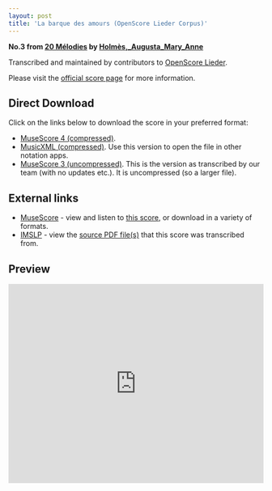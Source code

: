 ```yaml
---
layout: post
title: 'La barque des amours (OpenScore Lieder Corpus)'
---
```


__No.3 from [20 Mélodies](https://fourscoreandmore.org/openscore/lieder/Holm%C3%A8s,_Augusta_Mary_Anne/20_M%C3%A9lodies/) by [Holmès,_Augusta_Mary_Anne](https://fourscoreandmore.org/openscore/lieder/Holm%C3%A8s,_Augusta_Mary_Anne)__

Transcribed and maintained by contributors to [OpenScore Lieder].

Please visit the [official score page] for more information.

[official score page]: https://musescore.com/openscore-lieder-corpus/scores/5911190
[OpenScore Lieder]: https://musescore.com/openscore-lieder-corpus

## Direct Download

Click on the links below to download the score in your preferred format:
- [MuseScore 4 (compressed)](https://fourscoreandmore.org/openscore/lieder/Holm%C3%A8s,_Augusta_Mary_Anne/20_M%C3%A9lodies/03_La_barque_des_amours.mscz).
- [MusicXML (compressed)](https://fourscoreandmore.org/openscore/lieder/Holm%C3%A8s,_Augusta_Mary_Anne/20_M%C3%A9lodies/03_La_barque_des_amours.mxl). Use this version to open the file in other notation apps.
- [MuseScore 3 (uncompressed)](https://raw.githubusercontent.com/OpenScore/Lieder/refs/heads/main/scores/Holm%C3%A8s,_Augusta_Mary_Anne/20_M%C3%A9lodies/03_La_barque_des_amours/lc5911190.mscx). This is the version as transcribed by our team (with no updates etc.). It is uncompressed (so a larger file).

## External links

- [MuseScore] - view and listen to [this score][MuseScore], or download in a variety of formats.
- [IMSLP] - view the [source PDF file(s)][IMSLP] that this score was transcribed from.

[MuseScore]: https://musescore.com/score/5911190
[IMSLP]: https://imslp.org/wiki/Special:ReverseLookup/295514

## Preview

<iframe width="100%" height="394" src="https://musescore.com/openscore-lieder-corpus/scores/5911190/embed" frameborder="0" allowfullscreen allow="autoplay; fullscreen"></iframe>
